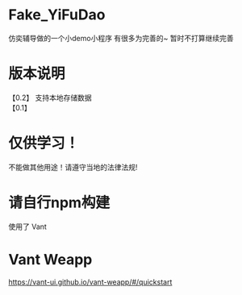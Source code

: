# Fake_YiFuDao
仿奕辅导做的一个小demo小程序
有很多为完善的~ 暂时不打算继续完善
# 版本说明
【0.2】
支持本地存储数据  
【0.1】
# 仅供学习！
不能做其他用途！请遵守当地的法律法规!

# 请自行npm构建
使用了 Vant
# Vant Weapp
https://vant-ui.github.io/vant-weapp/#/quickstart



